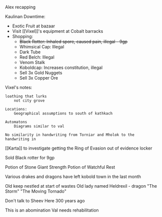 Alex recapping


Kaulinan Downtime:
- Exotic Fruit at bazaar
- Visit [[Vixel]]'s equipment at Cobalt barracks
- Shopping:
	- ~~Black Rotter: Inhaled spore, caused pain, illegal - 9gp~~
	- Whimsical Cap: Illegal
	- Dark Tube
	- Red Belch: Illegal
	- Venom Stalk
	- Koboldcap: Increases constitution, illegal
	- Sell 3x Gold Nuggets
	- Sell 3x Copper Ore


Vixel's notes:

	loathing that lurks
		not city grove
	
	Locations:
		Geographical assumptions to south of kathkach
	
	Automatons
		Diagrams similar to val
	
	No similarity in handwriting from Torniar and Mholok to the handwriting in 


[[Karta]] to investigate getting the Ring of Evasion out of evidence locker

Sold Black rotter for 9gp

Potion of Stone Giant Strength
Potion of Watchful Rest

Various drakes and dragons have left kobold town in the last month

Old keep nestled at start of wastes
Old lady named Heldrexil - dragon
"The Storm"
"The Moving Tornado"

Don't talk to Sheev
Here 300 years ago



This is an abomination
Val needs rehabilitation
